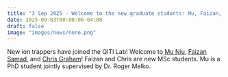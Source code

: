 ```yaml
---
title: "3 Sep 2025 - Welcome to the new graduate students: Mu, Faizan, and Chris!"
date: 2025-09-03T00:00:00-04:00
draft: false
image: "images/news/none.png"
---
```


New ion trappers have joined the QITI Lab!  Welcome to [Mu Niu](/../members/Mu-Niu/), [Faizan Samad](/../members/Faizan-Samad/ ), and [Chris Graham](/../members/Chris-Graham/)!  Faizan and Chris are new MSc students.  Mu is a PhD student jointly supervised by Dr. Roger Melko.
